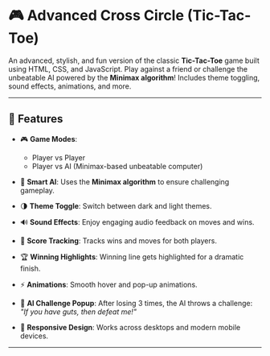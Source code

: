# 🎮 Advanced Cross Circle (Tic-Tac-Toe)

An advanced, stylish, and fun version of the classic **Tic-Tac-Toe** game built using HTML, CSS, and JavaScript. Play against a friend or challenge the unbeatable AI powered by the **Minimax algorithm**! Includes theme toggling, sound effects, animations, and more.

---

## 🧩 Features

- 🎮 **Game Modes**:  
  - Player vs Player  
  - Player vs AI (Minimax-based unbeatable computer)

- 🧠 **Smart AI**: Uses the **Minimax algorithm** to ensure challenging gameplay.

- 🌗 **Theme Toggle**: Switch between dark and light themes.

- 🔊 **Sound Effects**: Enjoy engaging audio feedback on moves and wins.

- 🧮 **Score Tracking**: Tracks wins and moves for both players.

- 🏆 **Winning Highlights**: Winning line gets highlighted for a dramatic finish.

- ⚡ **Animations**: Smooth hover and pop-up animations.

- 💬 **AI Challenge Popup**: After losing 3 times, the AI throws a challenge:  
  *"If you have guts, then defeat me!"*

- 📱 **Responsive Design**: Works across desktops and modern mobile devices.

---


